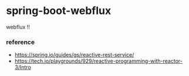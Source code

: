 # spring-boot-webflux

webflux !! 


### reference 
- https://spring.io/guides/gs/reactive-rest-service/
- https://tech.io/playgrounds/929/reactive-programming-with-reactor-3/Intro

